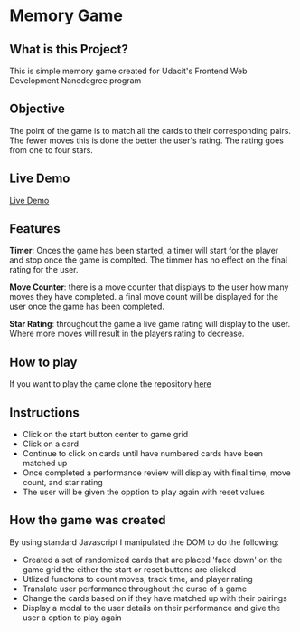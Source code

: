 # Memory Game

## What is this Project?

This is simple memory game created for Udacit's Frontend Web Development Nanodegree program

## Objective
The point of the game is to match all the cards to their corresponding pairs. The fewer moves this is done the better the user's rating.
The rating goes from one to four stars.

## Live Demo

[Live Demo](http://strange-slip.surge.sh/)

## Features
**Timer**: Onces the game has been started, a timer will start for the player and stop once the game is complted. The timmer has no effect on the final rating for the user.

**Move Counter**: there is a move counter that displays to the user how many moves they have completed. a final move count will be displayed for the user once the game has been completed.

**Star Rating**: throughout the game a live game rating will display to the user. Where more moves will result in the players rating to decrease.

## How to play
If you want to play the game clone the repository [here](https://github.com/shelnutdan/Memory_Game.git)
## Instructions
- Click on the start button center to game grid
- Click on a card
- Continue to click on cards until have numbered cards have been matched up
- Once completed a performance review will display with final time, move count, and star rating
- The user will be given the opption to play again with reset values

## How the game was created
By using standard Javascript I manipulated the DOM to do the following:
- Created a set of randomized cards that are placed 'face down' on the game grid the either the start or reset buttons are clicked
- Utlized functons to count moves, track time, and player rating
- Translate user performance throughout the curse of a game
- Change the cards based on if they have matched up with their pairings
- Display a modal to the user details on their performance and give the user a option to play again
